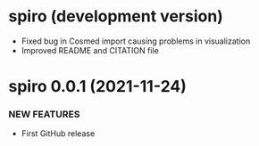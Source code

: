 spiro (development version)
===========================

  * Fixed bug in Cosmed import causing problems in visualization
  * Improved README and CITATION file

spiro 0.0.1 (2021-11-24)
========================

### NEW FEATURES

  * First GitHub release

